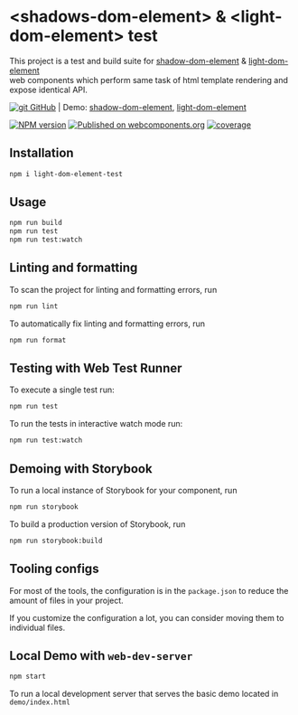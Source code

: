 # \<shadows-dom-element> & \<light-dom-element> test 
This project is a test and build suite for 
[shadow-dom-element][shadow-url] & [light-dom-element][light-url]  
web components which perform same task of html template rendering and expose identical API.

[![git][github-ico] GitHub][github-url]
| Demo: [shadow-dom-element][shadow-demo], [light-dom-element][light-demo] 

[![NPM version][npm-image]][npm-url]
[![Published on webcomponents.org](https://img.shields.io/badge/webcomponents.org-published-blue.svg)](https://www.webcomponents.org/element/shadow-dom-element)
[![coverage][coverage-image]][coverage-url]

## Installation

```bash
npm i light-dom-element-test
```

## Usage

```bash
npm run build
npm run test
npm run test:watch
```

## Linting and formatting

To scan the project for linting and formatting errors, run

```bash
npm run lint
```

To automatically fix linting and formatting errors, run

```bash
npm run format
```

## Testing with Web Test Runner

To execute a single test run:

```bash
npm run test
```

To run the tests in interactive watch mode run:

```bash
npm run test:watch
```

## Demoing with Storybook

To run a local instance of Storybook for your component, run

```bash
npm run storybook
```

To build a production version of Storybook, run

```bash
npm run storybook:build
```


## Tooling configs

For most of the tools, the configuration is in the `package.json` to reduce the amount of files in your project.

If you customize the configuration a lot, you can consider moving them to individual files.

## Local Demo with `web-dev-server`

```bash
npm start
```

To run a local development server that serves the basic demo located in `demo/index.html`

[github-ico]:     https://cdnjs.cloudflare.com/ajax/libs/octicons/8.5.0/svg/mark-github.svg
[github-url]:     https://github.com/sashafirsov/light-dom-element-test
[shadow-url]:     https://github.com/sashafirsov/shadow-dom-element
[light-url]:      https://github.com/sashafirsov/light-dom-element
[shadow-demo]:    https://unpkg.com/light-dom-element-test@0.0.7/demo/shadow-dom/index.html
[light-demo]:     https://unpkg.com/light-dom-element-test@0.0.7/demo/light-dom/index.html

[npm-image]:      https://img.shields.io/npm/v/light-dom-element-test.svg
[npm-url]:        https://npmjs.org/package/light-dom-element-test
[coverage-image]: https://unpkg.com/light-dom-element-test@0.0.7/coverage/coverage.svg
[coverage-url]:   https://unpkg.com/light-dom-element-test@0.0.7/coverage/lcov-report/index.html
